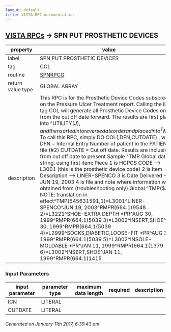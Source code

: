 ```yaml
---
layout: default
title: VISTA RPC documentation
---
```




## [VISTA RPCs](TableOfContent.md) &#8594; SPN PUT PROSTHETIC DEVICES 

 property | value 
--- | --- 
 label | SPN PUT PROSTHETIC DEVICES
 tag | COL
 routine | [SPNRPCG](http://code.osehra.org/dox/Routine_SPNRPCG_source.html)
 return value type | GLOBAL ARRAY
 description |  This RPC is for the Prosthetic Device Codes subscreen on the Pressure  Ulcer Treatment report.  Calling the line tag COL will generate all Prosthetic Device Codes on file from the cut off date forward.  The results are first placed into ^UTILITY($J), and then sorted into reverse date order and placed into ^TMP($J)  To call this RPC, simply DO COL(,DFN,CUTDATE) , where  DFN = Internal Entry Number of patient in the PATIENT file (#2)  CUTDATE = Cut off date. Results are inclusive from cut off date to present  Sample ^TMP Global data string, using first item:  Piece  1 is HCPCS CODE --> L3001  (this is the prosthetic device code)  2 is Item Description --> LINER-SPENCO  3 is Date Delivered --> JUN 19, 2003  4 is file and note where information was obtained from (troubleshooting only)  Global ^TMP($J -- NOTE: translation in effect^TMP(545631591,1)=L3001^LINER-SPENCO^JUN 19, 2003^RMPR(664.1(9548               2)=L3221^SHOE-EXTRA DEPTH *PR^AUG 30, 1999^RMPR(664.1(5039               3)=L3002^INSERT,SHOE^AUG 30, 1999^RMPR(664.1(5039               4)=L2999^SOCKS,DIABETIC,LOOSE-FIT *PR^AUG 30, 1999^RMPR(664.1(5039               5)=L3002^INSOLE-MOLDABLE *PR^JAN 11, 1999^RMPR(664.1(1379               6)=L3002^INSERT,SHOE^JAN 11, 1999^RMPR(664.1(1415

### Input Parameters

| input parameter | parameter type | maximum data length | required | description | 
| --- | --- | --- | --- | --- | 
| ICN | LITERAL |  |  |  | 
| CUTDATE | LITERAL |  |  |  | 




 ###### Generated on January 11th 2017, 6:39:43 am